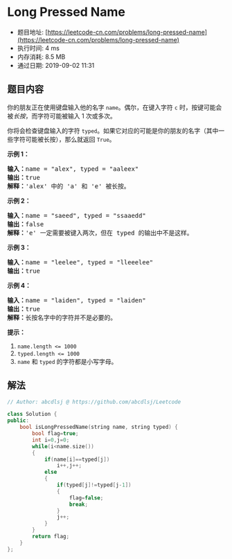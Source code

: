 # Long Pressed Name 
- 题目地址: [https://leetcode-cn.com/problems/long-pressed-name](https://leetcode-cn.com/problems/long-pressed-name)
- 执行时间: 4 ms
- 内存消耗: 8.5 MB
- 通过日期: 2019-09-02 11:31

## 题目内容
<p>你的朋友正在使用键盘输入他的名字 <code>name</code>。偶尔，在键入字符 <code>c</code> 时，按键可能会被<em>长按</em>，而字符可能被输入 1 次或多次。</p>

<p>你将会检查键盘输入的字符 <code>typed</code>。如果它对应的可能是你的朋友的名字（其中一些字符可能被长按），那么就返回 <code>True</code>。</p>



<p><strong>示例 1：</strong></p>

<pre><strong>输入：</strong>name = "alex", typed = "aaleex"
<strong>输出：</strong>true
<strong>解释：</strong>'alex' 中的 'a' 和 'e' 被长按。
</pre>

<p><strong>示例 2：</strong></p>

<pre><strong>输入：</strong>name = "saeed", typed = "ssaaedd"
<strong>输出：</strong>false
<strong>解释：</strong>'e' 一定需要被键入两次，但在 typed 的输出中不是这样。
</pre>

<p><strong>示例 3：</strong></p>

<pre><strong>输入：</strong>name = "leelee", typed = "lleeelee"
<strong>输出：</strong>true
</pre>

<p><strong>示例 4：</strong></p>

<pre><strong>输入：</strong>name = "laiden", typed = "laiden"
<strong>输出：</strong>true
<strong>解释：</strong>长按名字中的字符并不是必要的。
</pre>



<p><strong>提示：</strong></p>

<ol>
	<li><code>name.length <= 1000</code></li>
	<li><code>typed.length <= 1000</code></li>
	<li><code>name</code> 和 <code>typed</code> 的字符都是小写字母。</li>
</ol>






## 解法
```cpp
// Author: abcdlsj @ https://github.com/abcdlsj/Leetcode

class Solution {
public:
    bool isLongPressedName(string name, string typed) {
        bool flag=true;
        int i=0,j=0;
        while(i<name.size())
        {
            if(name[i]==typed[j])
                i++,j++;
            else
            {
                if(typed[j]!=typed[j-1])
                {
                    flag=false;
                    break;
                }
                j++;
            }
        }
        return flag;
    }
};

```